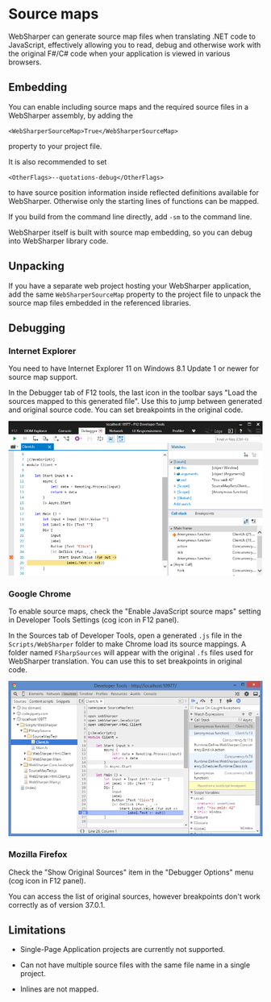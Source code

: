 # Source maps

WebSharper can generate source map files when translating .NET code to
JavaScript, effectively allowing you to read, debug and otherwise work with
the original F#/C# code when your application is viewed in various browsers.

## Embedding

You can enable including source maps and the required source files
in a WebSharper assembly, by adding the

    <WebSharperSourceMap>True</WebSharperSourceMap>

property to your project file.

It is also recommended to set

    <OtherFlags>--quotations-debug</OtherFlags>

to have source position information inside reflected definitions available 
for WebSharper. Otherwise only the starting lines of functions can be mapped.

If you build from the command line directly, add `-sm` to the command line.

WebSharper itself is built with source map embedding, so you can debug into
WebSharper library code.

## Unpacking

If you have a separate web project hosting your WebSharper application,
add the same `WebSharperSourceMap` property to the project file to unpack
the source map files embedded in the referenced libraries.

## Debugging

### Internet Explorer

You need to have Internet Explorer 11 on Windows 8.1 Update 1 or newer
for source map support.

In the Debugger tab of F12 tools, the last icon in the toolbar says
"Load the sources mapped to this generated file".
Use this to jump between generated and original source code.
You can set breakpoints in the original code.

![IE source mapping](images/ExplorerSourceMap.PNG)

### Google Chrome

To enable source maps, check the "Enable JavaScript source maps" 
setting in Developer Tools Settings (cog icon in F12 panel).

In the Sources tab of Developer Tools, open a generated `.js` file in 
the `Scripts/WebSharper` folder to make Chrome load its source mappings.
A folder named `FSharpSources` will appear with the original `.fs` files used
for WebSharper translation.
You can use this to set breakpoints in original code.

![Chrome source mapping](images/ChromeSourceMap.PNG)

### Mozilla Firefox

Check the "Show Original Sources" item in the "Debugger Options"
menu (cog icon in F12 panel).

You can access the list of original sources, however breakpoints
don't work correctly as of version 37.0.1.

## Limitations

* Single-Page Application projects are currently not supported.

* Can not have multiple source files with the same file name in a single project.

* Inlines are not mapped.
